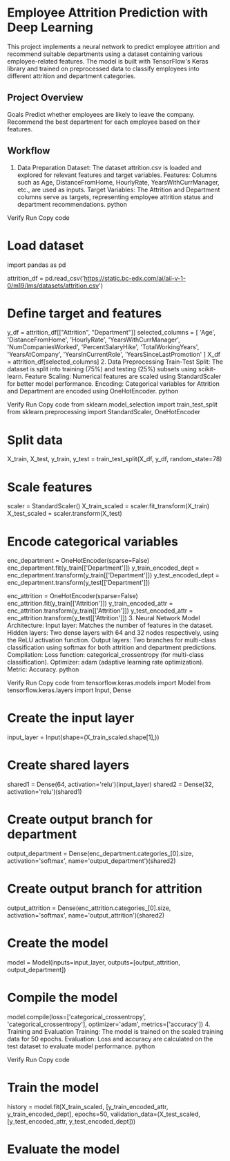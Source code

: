 # Employee Attrition Prediction with Deep Learning

This project implements a neural network to predict employee attrition and recommend suitable departments using a dataset containing various employee-related features. The model is built with TensorFlow's Keras library and trained on preprocessed data to classify employees into different attrition and department categories.

## Project Overview
Goals
Predict whether employees are likely to leave the company.
Recommend the best department for each employee based on their features.
## Workflow
1. Data Preparation
Dataset: The dataset attrition.csv is loaded and explored for relevant features and target variables.
Features: Columns such as Age, DistanceFromHome, HourlyRate, YearsWithCurrManager, etc., are used as inputs.
Target Variables: The Attrition and Department columns serve as targets, representing employee attrition status and department recommendations.
python

Verify
Run
Copy code
# Load dataset
import pandas as pd

attrition_df = pd.read_csv('https://static.bc-edx.com/ai/ail-v-1-0/m19/lms/datasets/attrition.csv')

# Define target and features
y_df = attrition_df[["Attrition", "Department"]]
selected_columns = [
    'Age', 'DistanceFromHome', 'HourlyRate', 'YearsWithCurrManager',
    'NumCompaniesWorked', 'PercentSalaryHike', 'TotalWorkingYears',
    'YearsAtCompany', 'YearsInCurrentRole', 'YearsSinceLastPromotion'
]
X_df = attrition_df[selected_columns]
2. Data Preprocessing
Train-Test Split: The dataset is split into training (75%) and testing (25%) subsets using scikit-learn.
Feature Scaling: Numerical features are scaled using StandardScaler for better model performance.
Encoding: Categorical variables for Attrition and Department are encoded using OneHotEncoder.
python

Verify
Run
Copy code
from sklearn.model_selection import train_test_split
from sklearn.preprocessing import StandardScaler, OneHotEncoder

# Split data
X_train, X_test, y_train, y_test = train_test_split(X_df, y_df, random_state=78)

# Scale features
scaler = StandardScaler()
X_train_scaled = scaler.fit_transform(X_train)
X_test_scaled = scaler.transform(X_test)

# Encode categorical variables
enc_department = OneHotEncoder(sparse=False)
enc_department.fit(y_train[['Department']])
y_train_encoded_dept = enc_department.transform(y_train[['Department']])
y_test_encoded_dept = enc_department.transform(y_test[['Department']])

enc_attrition = OneHotEncoder(sparse=False)
enc_attrition.fit(y_train[['Attrition']])
y_train_encoded_attr = enc_attrition.transform(y_train[['Attrition']])
y_test_encoded_attr = enc_attrition.transform(y_test[['Attrition']])
3. Neural Network Model
Architecture:
Input layer: Matches the number of features in the dataset.
Hidden layers: Two dense layers with 64 and 32 nodes respectively, using the ReLU activation function.
Output layers: Two branches for multi-class classification using softmax for both attrition and department predictions.
Compilation:
Loss function: categorical_crossentropy (for multi-class classification).
Optimizer: adam (adaptive learning rate optimization).
Metric: Accuracy.
python

Verify
Run
Copy code
from tensorflow.keras.models import Model
from tensorflow.keras.layers import Input, Dense

# Create the input layer
input_layer = Input(shape=(X_train_scaled.shape[1],))

# Create shared layers
shared1 = Dense(64, activation='relu')(input_layer)
shared2 = Dense(32, activation='relu')(shared1)

# Create output branch for department
output_department = Dense(enc_department.categories_[0].size, activation='softmax', name='output_department')(shared2)

# Create output branch for attrition
output_attrition = Dense(enc_attrition.categories_[0].size, activation='softmax', name='output_attrition')(shared2)

# Create the model
model = Model(inputs=input_layer, outputs=[output_attrition, output_department])

# Compile the model
model.compile(loss=['categorical_crossentropy', 'categorical_crossentropy'], optimizer='adam', metrics=['accuracy'])
4. Training and Evaluation
Training: The model is trained on the scaled training data for 50 epochs.
Evaluation: Loss and accuracy are calculated on the test dataset to evaluate model performance.
python

Verify
Run
Copy code
# Train the model
history = model.fit(X_train_scaled, [y_train_encoded_attr, y_train_encoded_dept], epochs=50, validation_data=(X_test_scaled, [y_test_encoded_attr, y_test_encoded_dept]))

# Evaluate the model

